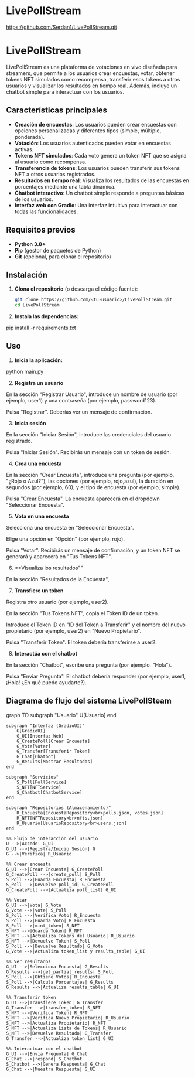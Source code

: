 # LivePollStream

https://github.com/Serdan1/LivePollStream.git


# LivePollStream

LivePollStream es una plataforma de votaciones en vivo diseñada para streamers, que permite a los usuarios crear encuestas, votar, obtener tokens NFT simulados como recompensa, transferir esos tokens a otros usuarios y visualizar los resultados en tiempo real. Además, incluye un chatbot simple para interactuar con los usuarios.

## Características principales

- **Creación de encuestas**: Los usuarios pueden crear encuestas con opciones personalizadas y diferentes tipos (simple, múltiple, ponderada).
- **Votación**: Los usuarios autenticados pueden votar en encuestas activas.
- **Tokens NFT simulados**: Cada voto genera un token NFT que se asigna al usuario como recompensa.
- **Transferencia de tokens**: Los usuarios pueden transferir sus tokens NFT a otros usuarios registrados.
- **Resultados en tiempo real**: Visualiza los resultados de las encuestas en porcentajes mediante una tabla dinámica.
- **Chatbot interactivo**: Un chatbot simple responde a preguntas básicas de los usuarios.
- **Interfaz web con Gradio**: Una interfaz intuitiva para interactuar con todas las funcionalidades.

## Requisitos previos

- **Python 3.8+**
- **Pip** (gestor de paquetes de Python)
- **Git** (opcional, para clonar el repositorio)

## Instalación

1. **Clona el repositorio** (o descarga el código fuente):
   ```bash
   git clone https://github.com/<tu-usuario>/LivePollStream.git
   cd LivePollStream

2. **Instala las dependencias:**
   
pip install -r requirements.txt


## Uso

1. **Inicia la aplicación:**

python main.py


2. **Registra un usuario**

En la sección "Registrar Usuario", introduce un nombre de usuario (por ejemplo, user1) y una contraseña (por ejemplo, password123).

Pulsa "Registrar". Deberías ver un mensaje de confirmación.


3. **Inicia sesión**

En la sección "Iniciar Sesión", introduce las credenciales del usuario registrado.

Pulsa "Iniciar Sesión". Recibirás un mensaje con un token de sesión.


4. **Crea una encuesta**

En la sección "Crear Encuesta", introduce una pregunta (por ejemplo, "¿Rojo o Azul?"), las opciones (por ejemplo, rojo,azul), la duración en segundos (por ejemplo, 60), y el tipo de encuesta (por ejemplo, simple).

Pulsa "Crear Encuesta". La encuesta aparecerá en el dropdown "Seleccionar Encuesta".


5. **Vota en una encuesta**

Selecciona una encuesta en "Seleccionar Encuesta".

Elige una opción en "Opción" (por ejemplo, rojo).

Pulsa "Votar". Recibirás un mensaje de confirmación, y un token NFT se generará y aparecerá en "Tus Tokens NFT".


6. **Visualiza los resultados""

En la sección "Resultados de la Encuesta",


7. **Transfiere un token**

Registra otro usuario (por ejemplo, user2).

En la sección "Tus Tokens NFT", copia el Token ID de un token.

Introduce el Token ID en "ID del Token a Transferir" y el nombre del nuevo propietario (por ejemplo, user2) en "Nuevo Propietario".

Pulsa "Transferir Token". El token debería transferirse a user2.


8. **Interactúa con el chatbot**

En la sección "Chatbot", escribe una pregunta (por ejemplo, "Hola").

Pulsa "Enviar Pregunta". El chatbot debería responder (por ejemplo, user1, ¡Hola! ¿En qué puedo ayudarte?).


## Diagrama de flujo del sistema LivePollSteam
graph TD
    subgraph "Usuario"
        U[Usuario]
    end

    subgraph "Interfaz (GradioUI)"
        G[GradioUI]
        G_UI[Interfaz Web]
        G_CreatePoll[Crear Encuesta]
        G_Vote[Votar]
        G_Transfer[Transferir Token]
        G_Chat[Chatbot]
        G_Results[Mostrar Resultados]
    end

    subgraph "Servicios"
        S_Poll[PollService]
        S_NFT[NFTService]
        S_Chatbot[ChatbotService]
    end

    subgraph "Repositorios (Almacenamiento)"
        R_Encuesta[EncuestaRepository<br>polls.json, votes.json]
        R_NFT[NFTRepository<br>nfts.json]
        R_Usuario[UsuarioRepository<br>users.json]
    end

    %% Flujo de interacción del usuario
    U -->|Accede| G_UI
    G_UI -->|Registra/Inicio Sesión| G
    G -->|Verifica| R_Usuario

    %% Crear encuesta
    G_UI -->|Crear Encuesta| G_CreatePoll
    G_CreatePoll -->|create_poll| S_Poll
    S_Poll -->|Guarda Encuesta| R_Encuesta
    S_Poll -->|Devuelve poll_id| G_CreatePoll
    G_CreatePoll -->|Actualiza poll_list| G_UI

    %% Votar
    G_UI -->|Vota| G_Vote
    G_Vote -->|vote| S_Poll
    S_Poll -->|Verifica Voto| R_Encuesta
    S_Poll -->|Guarda Voto| R_Encuesta
    S_Poll -->|mint_token| S_NFT
    S_NFT -->|Guarda Token| R_NFT
    S_NFT -->|Actualiza Tokens del Usuario| R_Usuario
    S_NFT -->|Devuelve Token| S_Poll
    S_Poll -->|Devuelve Resultado| G_Vote
    G_Vote -->|Actualiza token_list y results_table| G_UI

    %% Ver resultados
    G_UI -->|Selecciona Encuesta| G_Results
    G_Results -->|get_partial_results| S_Poll
    S_Poll -->|Obtiene Votos| R_Encuesta
    S_Poll -->|Calcula Porcentajes| G_Results
    G_Results -->|Actualiza results_table| G_UI

    %% Transferir token
    G_UI -->|Transfiere Token| G_Transfer
    G_Transfer -->|transfer_token| S_NFT
    S_NFT -->|Verifica Token| R_NFT
    S_NFT -->|Verifica Nuevo Propietario| R_Usuario
    S_NFT -->|Actualiza Propietario| R_NFT
    S_NFT -->|Actualiza Lista de Tokens| R_Usuario
    S_NFT -->|Devuelve Resultado| G_Transfer
    G_Transfer -->|Actualiza token_list| G_UI

    %% Interactuar con el chatbot
    G_UI -->|Envia Pregunta| G_Chat
    G_Chat -->|respond| S_Chatbot
    S_Chatbot -->|Genera Respuesta| G_Chat
    G_Chat -->|Muestra Respuesta| G_UI


   
